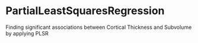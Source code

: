 # PartialLeastSquaresRegression
Finding significant associations between Cortical Thickness and Subvolume by applying PLSR
